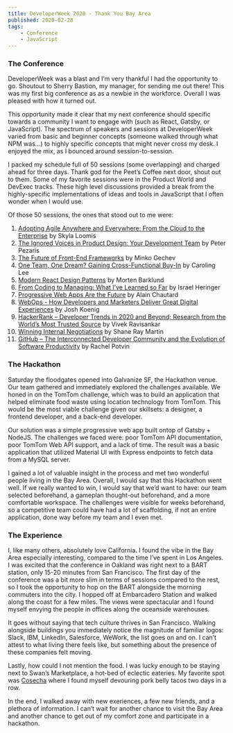 ```yaml
---
title: DeveloperWeek 2020 - Thank You Bay Area
published: 2020-02-28
tags:
    - Conference
    - JavaScript
---
```


### The Conference

DeveloperWeek was a blast and I’m very thankful I had the opportunity to go. Shoutout to Sherry Bastion, my manager, for sending me out there! This was my first big conference as as a newbie in the workforce. Overall I was pleased with how it turned out.

This opportunity made it clear that my next conference should specific towards a community I want to engage with (such as React, Gatsby, or JavaScript). The spectrum of speakers and sessions at DeveloperWeek varied from basic and beginner concepts (someone walked through what NPM was…) to highly specific concepts that might never cross my desk. I enjoyed the mix, as I bounced around session-to-session.

I packed my schedule full of 50 sessions (some overlapping) and charged ahead for three days. Thank god for the Peet’s Coffee next door, shout out to them. Some of my favorite sessions were in the Product World and DevExec tracks. These high level discussions provided a break from the highly-specific implementations of ideas and tools in JavaScript that I often wonder when I would use.

Of those 50 sessions, the ones that stood out to me were:

1. [Adopting Agile Anywhere and Everywhere: From the Cloud to the Enterprise](https://developerweek2020.sched.com/event/YXSQ/pro-workshop-adopting-agile-anywhere-and-everywhere-from-the-cloud-to-the-enterprise#) by Skyla Loomis
2. [The Ignored Voices in Product Design: Your Development Team](https://developerweek2020.sched.com/event/YbHn/productworld-pro-session-the-ignored-voices-in-product-design-your-development-team#) by Peter Pezaris
3. [The Future of Front-End Frameworks](https://developerweek2020.sched.com/event/YF6U/pro-session-the-future-of-front-end-frameworks#) by Minko Gechev
4. [One Team, One Dream? Gaining Cross-Functional Buy-In](https://developerweek2020.sched.com/event/ZdDh/productworld-pro-session-one-team-one-dream-gaining-cross-functional-buy-in#) by Caroling Lee
5. [Modern React Design Patterns](https://developerweek2020.sched.com/event/YF7T/pro-session-modern-react-design-patterns#) by Morten Barklund
6. [From Coding to Managing: What I’ve Learned so Far](https://developerweek2020.sched.com/event/YF2E/pro-session-from-coding-to-managing-what-ive-learned-so-far#) by Israel Heringer
7. [Progressive Web Apps Are the Future](https://developerweek2020.sched.com/event/YF7q/pro-session-progressive-web-apps-are-the-future#) by Alain Chautard
8. [WebOps - How Developers and Marketers Deliver Great Digital Experiences](https://developerweek2020.sched.com/event/YbHW/pro-session-webops-how-developers-and-marketers-deliver-great-digital-experiences#) by Josh Koenig
9. [HackerRank – Developer Trends in 2020 and Beyond; Research from the World’s Most Trusted Source](https://developerweek2020.sched.com/event/ZDli/keynote-hackerrank-developer-trends-in-2020-and-beyond-research-from-the-worlds-most-trusted-source#) by Vivek Ravisankar
10. [Winning Internal Negotiations](https://developerweek2020.sched.com/event/YGmU/pro-session-winning-internal-negotiations#) by Shane Ray Martin
11. [GitHub – The Interconnected Developer Community and the Evolution of Software Productivity](https://developerweek2020.sched.com/event/ZRPG/keynote-github-the-interconnected-developer-community-and-the-evolution-of-software-productivity#) by Rachel Potvin

### The Hackathon

Saturday the floodgates opened into Galvanize SF, the Hackathon venue. Our team gathered and immediately explored the challenges available. We honed in on the TomTom challenge, which was to build an application that helped eliminate food waste using location technology from TomTom. This would be the most viable challenge given our skillsets: a designer, a frontend developer, and a back-end developer.

Our solution was a simple progressive web app built ontop of Gatsby + NodeJS. The challenges we faced were: poor TomTom API documentation, poor TomTom Web API support, and a lack of time. The result was a basic application that utilized Material UI with Express endpoints to fetch data from a MySQL server.

I gained a lot of valuable insight in the process and met two wonderful people living in the Bay Area. Overall, I would say that this Hackathon went well. If we really wanted to win, I would say that we’d want to have: our team selected beforehand, a gameplan thought-out beforehand, and a more comfortable workspace. The challenges were visible for weeks beforehand, so a competitive team could have had a lot of scaffolding, if not an entire application, done way before my team and I even met.

### The Experience

I, like many others, absolutely love California. I found the vibe in the Bay Area especially interesting, compared to the time I’ve spent in Los Angeles. I was excited that the conference in Oakland was right next to a BART station, only 15-20 minutes from San Francisco. The first day of the conference was a bit more slim in terms of sessions compared to the rest, so I took the opportunity to hop on the BART alongside the morning commuters into the city. I hopped off at Embarcadero Station and walked along the coast for a few miles. The views were spectacular and I found myself envying the people in offices along the oceanside warehouses.

It goes without saying that tech culture thrives in San Francisco. Walking alongside buildings you immediately notice the magnitude of familiar logos: Slack, IBM, LinkedIn, Salesforce, WeWork, the list goes on and on. I can’t attest to what living there feels like, but something about the presence of these companies felt moving.

Lastly, how could I not mention the food. I was lucky enough to be staying next to Swan’s Marketplace, a hot-bed of eclectic eateries. My favorite spot was [Cosecha](http://www.cosechacafe.com/) where I found myself devouring pork belly tacos two days in a row.

In the end, I walked away with new exeriences, a few new friends, and a plethora of information. I can’t wait for another chance to visit the Bay Area and another chance to get out of my comfort zone and participate in a hackathon.